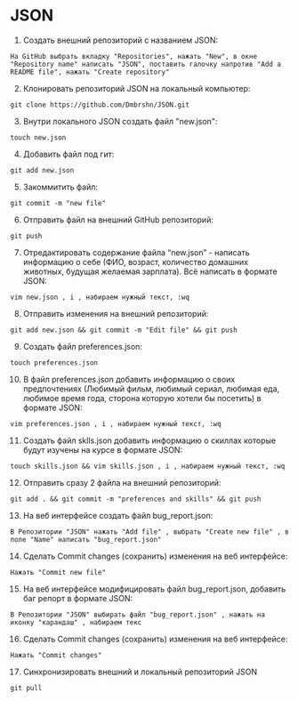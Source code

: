 # JSON
 1.  Создать внешний репозиторий c названием JSON: 
 
    На GitHub выбрать вкладку "Repositories", нажать "New", в окне "Repository name" написать "JSON", поставить галочку напротив "Add a README file", нажать "Create repository"
 2.  Клонировать репозиторий JSON на локальный компьютер: 
   
    git clone https://github.com/Dmbrshn/JSON.git
 3.  Внутри локального JSON создать файл "new.json": 
   
    touch new.json
 4.  Добавить файл под гит: 
    
    git add new.json
 5.  Закоммитить файл: 
    
    git commit -m "new file"
 6.  Отправить файл на внешний GitHub репозиторий: 
    
    git push
 7.  Отредактировать содержание файла “new.json” - написать информацию о себе (ФИО, возраст, количество домашних животных, будущая желаемая зарплата). Всё написать в формате JSON: 
    
    vim new.json , i , набираем нужный текст, :wq  
 8.  Отправить изменения на внешний репозиторий:
    
    git add new.json && git commit -m "Edit file" && git push
 9.  Создать файл preferences.json:
    
    touch preferences.json
 10. В файл preferences.json добавить информацию о своих предпочтениях (Любимый фильм, любимый сериал, любимая еда, любимое время года, сторона которую хотели бы посетить) в формате JSON:
    
    vim preferences.json , i , набираем нужный текст, :wq 
 11. Создать файл sklls.json добавить информацию о скиллах которые будут изучены на курсе в формате JSON:
    
    touch skills.json && vim skills.json , i , набираем нужный текст, :wq 
 12. Отправить сразу 2 файла на внешний репозиторий:
    
    git add . && git commit -m "preferences and skills" && git push
 13. На веб интерфейсе создать файл bug_report.json:
    
    В Репозитории "JSON" нажать "Add file" , выбрать "Create new file" , в поле "Name" написать "bug_report.json" 
 14. Сделать Commit changes (сохранить) изменения на веб интерфейсе:
    
    Нажать "Commit new file"
 15. На веб интерфейсе модифицировать файл bug_report.json, добавить баг репорт в формате JSON:
    
    В Репозитории "JSON" выбирать файл "bug_report.json" , нажать на иконку "карандаш" , набираем текс 
 16. Сделать Commit changes (сохранить) изменения на веб интерфейсе:
 
    Нажать "Commit changes"
 17. Синхронизировать внешний и локальный репозиторий JSON
 
    git pull
